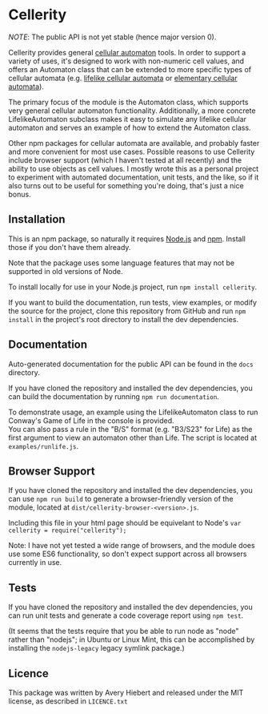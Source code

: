 # Cellerity
*NOTE*: The public API is not yet stable (hence major version 0).

Cellerity provides general 
[cellular automaton](https://en.wikipedia.org/wiki/Cellular_automaton) 
tools.  In order to support a variety of uses, it's 
designed to work with non-numeric cell values, and offers an Automaton 
class that can be extended to more specific types of cellular automata 
(e.g. [lifelike cellular automata](https://en.wikipedia.org/wiki/Life-like_cellular_automaton) 
or [elementary cellular automata](https://en.wikipedia.org/wiki/Elementary_cellular_automaton)).

The primary focus of the module is the Automaton class, which supports
very general cellular automaton functionality.  Additionally, a more
concrete LifelikeAutomaton subclass makes it easy to simulate any
lifelike cellular automaton and serves an example of how to extend
the Automaton class.

Other npm packages for cellular automata are available, and probably faster and
more convenient for most use cases.  Possible reasons to use Cellerity 
include browser support (which I haven't tested at all recently)
and the ability to use objects as cell values.  I mostly wrote this as
a personal project to experiment with automated documentation, unit tests,
and the like, so if it also turns out to be useful for something you're
doing, that's just a nice bonus.


## Installation
This is an npm package, so naturally it requires 
[Node.js](https://nodejs.org/en/download/) 
and [npm](https://www.npmjs.com/get-npm).
Install those if you don't have them already.

Note that the package uses some language features that may not 
be supported in old versions of Node.

To install locally for use in your Node.js project, run 
`npm install cellerity`.

If you want to build the documentation, run tests, view examples, 
or modify the source for the project, clone this repository from 
GitHub and run `npm install` in the project's root directory to
install the dev dependencies.

## Documentation
Auto-generated documentation for the public API can be found in 
the `docs` directory.

If you have cloned the repository and installed the dev dependencies, 
you can build the documentation by running `npm run documentation`.

To demonstrate usage, an example using the LifelikeAutomaton class to 
run Conway's Game of Life in the console is provided.  
You can also pass a rule in the "B/S" format
(e.g. "B3/S23" for Life) as the first argument to view an automaton other than
Life.  The script is located at `examples/runlife.js`. 

## Browser Support
If you have cloned the repository and installed the dev dependencies,
you can use `npm run build` to generate a browser-friendly version of the
module, located at `dist/cellerity-browser-<version>.js`.

Including this file in your html page should be equivelant 
to Node's `var cellerity = require("cellerity");`

Note: I have not yet tested a wide range of browsers, and the module does use
some ES6 functionality, so don't expect support across all browsers currently
in use.


## Tests
If you have cloned the repository and installed the dev dependencies, 
you can run unit tests and generate a code coverage report using `npm test`.

(It seems that the tests require that you be able to run node as "node"
rather than "nodejs"; in Ubuntu or Linux Mint, this can be accomplished by
installing the `nodejs-legacy` legacy symlink package.)

## Licence
This package was written by Avery Hiebert and released under the 
MIT license, as described in `LICENCE.txt`
